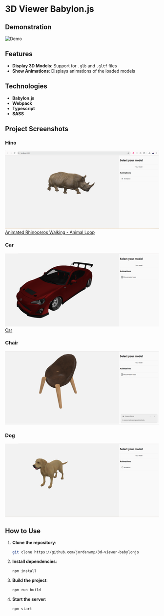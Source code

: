 # 3D Viewer Babylon.js

## Demonstration

![Demo](screens/demo.gif)

## Features

- **Display 3D Models**: Support for `.glb` and `.gltf` files
- **Show Animations**: Displays animations of the loaded models

## Technologies

- **Babylon.js**
- **Webpack**
- **Typescript**
- **SASS**

## Project Screenshots

### Hino
![Hino](screens/hino.png)
[Animated Rhinoceros Walking - Animal Loop](https://sketchfab.com/3d-models/animated-rhinoceros-walking-animal-loop-32abc12d4fe44bd0b116b294194d9615)

### Car
![Car](screens/car.png)
[Car](https://sketchfab.com/3d-models/car-dda372fc79a146a490aeffa026df7ebe)

### Chair
![Chair](screens/chair.png)

### Dog
![Dog](screens/dog.png)

## How to Use

1. **Clone the repository**:
    ```bash
    git clone https://github.com/jordanwmp/3d-viewer-babylonjs
    ```

2. **Install dependencies**:
    ```bash
    npm install
    ```

3. **Build the project**:
    ```bash
    npm run build
    ```

4. **Start the server**:
    ```bash
    npm start
    ```


